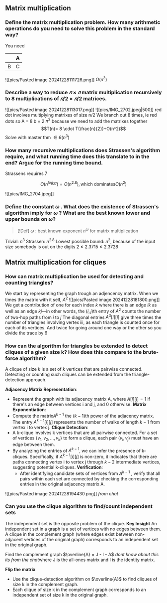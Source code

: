 
## Matrix multiplication 
### Define the matrix multiplication problem. How many arithmetic operations do you need to solve this problem in the standard way? 
You need 

|     | A   |
| --- | --- |
| B   | C   |
![[pics/Pasted image 20241228111726.png]]
$O(n^3)$
### Describe a way to reduce $𝑛 × 𝑛$  matrix multiplication recursively to 8 multiplications of $𝑛/2 × 𝑛/2$ matrices.
![[pics/Pasted image 20241228113017.png]]
![[pics/IMG_2702.jpeg|500]]
red dot involves multiplying matrixes of size n/2
We branch out 8 times, ie red dots
so A = 8
b = 2
$n^2$ because we need to add the matrixes together 
$$T(n)= 8 \cdot T(\frac{n}{2})+O(n^2)$$
Solve with master thm
$\in \theta (n^3)$ 

### How many recursive multiplications does Strassen's algorithm require, and what running time does this translate to in the end? Argue for the running time bound. 
Strassens requires 7

$$O(n^{log_27})=O(n^{2.8}), \text{which dominates}O(n^2)$$

![[pics/IMG_2704.jpeg]]


### Define the constant $\omega$ . What does the existence of Strassen's algorithm imply for $\omega$ ? What are the best known lower and upper bounds on $\omega$?
>[!Def]
>$\omega$ : best known exponent $n^\omega$ for matrix multiplication

Trivial: $n^3$
Strassen: $n^{2.8}$
Lowest possible bound: $n^2$, because of the input size
somebody is out on the digits $2 \leq 2.3715 \leq 2.3728$
## Matrix multiplication for cliques
### How can matrix multiplication be used for detecting and counting triangles? 
We start by representing the graph trough an adjencency matrix.
When we times the matrix with it self, $A^2$
	![[pics/Pasted image 20241228181800.png]]
	We get a contribution of one for each index $k$ where there is an edge $ik$ as well as an edge $kj$—in other words, the $(i, j)$th entry of $A^2$ counts the number of two-hop paths from $i$ to $j$
	The diagonal entries $A^3[i][i]$ give three times the number of triangles involving vertex iii, as each triangle is counted once for each of its vertices.
	And twice for going around one way or the other
	so you divide the trace by 6

### How can the algorithm for triangles be extended to detect cliques of a given size k? How does this compare to the brute-force algorithm? 
A clique of size $k$ is a set of  $k$ vertices that are pairwise connected. Detecting or counting such cliques can be extended from the triangle-detection approach.

**Adjacency Matrix Representation**:
- Represent the graph with its adjacency matrix A, where $A[i][j]=1$ if there's an edge between vertices i and j, and 0 otherwise.
**Matrix Exponentiation**:
- Compute the matrix$A^{k-1}$ the $(k−1)$th power of the adjacency matrix. The entry $A^{k-1}[i][j]$ represents the number of walks of length $k−1$ from vertex i to vertex j.
**Clique Detection**:
- A k-clique involves k vertices that are all pairwise connected. For a set of vertices $\{v_1, v_2, \ldots, v_k\}$ to form a clique, each pair $(v_i, v_j)$ must have an edge between them.
- By analyzing the entries of $A^{k-1}$, we can infer the presence of k-cliques. Specifically, if $A^{k-1}[i][j]$ is non-zero, it indicates that there are paths connecting vertex i to vertex j through $k−2$ intermediate vertices, suggesting potential k-cliques.
**Verification**:
    - After identifying candidate sets of vertices from $A^{k-1}$ , verify that all pairs within each set are connected by checking the corresponding entries in the original adjacency matrix A.

![[pics/Pasted image 20241228194430.png]]
*from chat*
### Can you use the clique algorithm to find/count independent sets
The independent set is the opposite problem of the clique. 
**Key Insight**
An independent set in a graph is a set of vertices with no edges between them. A clique in the complement graph (where edges exist between non-adjacent vertices of the original graph) corresponds to an independent set in the original graph.

Find the complement graph $\overline{A} = J - I - A$ *dont know about this its from the chat*where J is the all-ones matrix and I is the identity matrix.

**Flip the matrix**
- Use the clique-detection algorithm on $\overline{A}$ to find cliques of size k in the complement graph.
- Each clique of size k in the complement graph corresponds to an independent set of size k in the original graph.